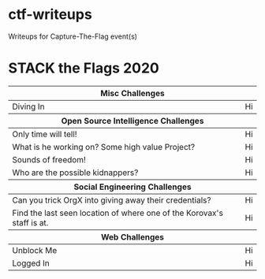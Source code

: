# ctf-writeups
Writeups for Capture-The-Flag event(s)

<div>
  <h1>STACK the Flags 2020</h1>
  <table>
    <thead>
      <tr><th colspan="2">Misc Challenges</th></tr>
    </thead>
    <tbody>
      <tr>
        <td>Diving In</td><td>Hi</td>
      </tr>
    </tbody>
    <thead>
      <tr><th colspan="2">Open Source Intelligence Challenges</th></tr>
    </thead>
    <tbody>
      <tr>
        <td>Only time will tell!</td><td>Hi</td>
      </tr>
      <tr>
        <td>What is he working on? Some high value Project?</td><td>Hi</td>
      </tr>
      <tr>
        <td>Sounds of freedom!</td><td>Hi</td>
      </tr>
      <tr>
        <td>Who are the possible kidnappers?</td><td>Hi</td>
      </tr>
    </tbody>
    <thead>
      <tr><th colspan="2">Social Engineering Challenges</th></tr>
    </thead>
    <tbody>
      <tr>
        <td>Can you trick OrgX into giving away their credentials?</td><td>Hi</td>
      </tr>
      <tr>
        <td>Find the last seen location of where one of the Korovax's staff is at.</td><td>Hi</td>
      </tr>
    </tbody>
    <thead>
      <tr><th colspan="2">Web Challenges</th></tr>
    </thead>
    <tbody>
      <tr>
        <td>Unblock Me</td><td>Hi</td>
      </tr>
      <tr>
        <td>Logged In</td><td>Hi</td>
      </tr>
    </tbody>
  
  </table>
</div>
 
